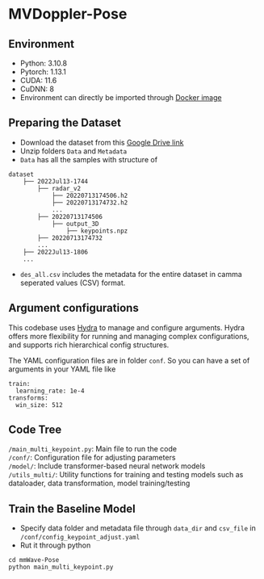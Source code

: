 # MVDoppler-Pose

## Environment
* Python: 3.10.8
* Pytorch: 1.13.1
* CUDA: 11.6
* CuDNN: 8
* Environment can directly be imported through [Docker image](https://hub.docker.com/repository/docker/gogoho88/stanford_mmwave/tags/v3/sha256-481efb7f0500f3657296cd8e1320404887e18f49a2e6683fbcec18d6a9e7d212)

## Preparing the Dataset
* Download the dataset from this [Google Drive link](https://drive.google.com/drive/folders/11e_L9glHIoE5O8o1kukAA-M_2me60Vmy?usp=share_link)
* Unzip folders `Data` and `Metadata`
* `Data` has all the samples with structure of
```
dataset
    ├── 2022Jul13-1744
        ├── radar_v2
            ├── 20220713174506.h2
            ├── 20220713174732.h2	
            ...
        ├── 20220713174506
            ├── output_3D
                ├── keypoints.npz
        ├── 20220713174732
        ...
    ├── 2022Jul13-1806
    ...
```
* `des_all.csv` includes the metadata for the entire dataset in camma seperated values (CSV) format.<br>

## Argument configurations
This codebase uses [Hydra](https://github.com/facebookresearch/hydra) to manage and configure arguments. Hydra offers more flexibility for running and managing complex configurations, and supports rich hierarchical config structures.

The YAML configuration files are in folder `conf`. So you can have a set of arguments in your YAML file like
```
train:
  learning_rate: 1e-4
transforms: 
  win_size: 512
```

## Code Tree
`/main_multi_keypoint.py`: Main file to run the code<br>
`/conf/`: Configuration file for adjusting parameters<br>
`/model/`: Include transformer-based neural network models<br>
`/utils_multi/`: Utility functions for training and testing models such as dataloader, data transformation, model training/testing 

## Train the Baseline Model
* Specify data folder and metadata file through `data_dir` and `csv_file` in `/conf/config_keypoint_adjust.yaml`
* Rut it through python
```
cd mmWave-Pose
python main_multi_keypoint.py
```